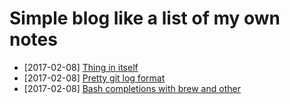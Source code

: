 # Simple blog like a list of my own notes

- [2017-02-08] [Thing in itself](/2017/02/082.md)
- [2017-02-08] [Pretty git log format](/2017/02/081.md)
- [2017-02-08] [Bash completions with brew and other](/2017/02/080.md)